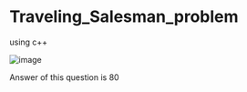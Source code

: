 # Traveling_Salesman_problem
using c++

![image](https://github.com/rir7890/Traveling_Salesman_problem/assets/98277620/b0962104-a99d-4c8f-ad67-005626662795)

Answer of this question is 80 
